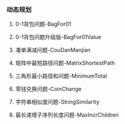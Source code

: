 ### 动态规划
1. 0-1背包问题-BagFor01
2. 0-1背包问题升级版-BagFor01Value
3. 凑单满减问题-CouDanManjian

4. 矩阵中最短路径问题-MatrixShortestPath
5. 三角形最小路径和问题-MinimumTotal

6. 零钱兑换问题-CoinChange

7. 字符串相似度问题-StringSimilarity

8. 最长递增子序列长度问题-MaxIncrChildren
